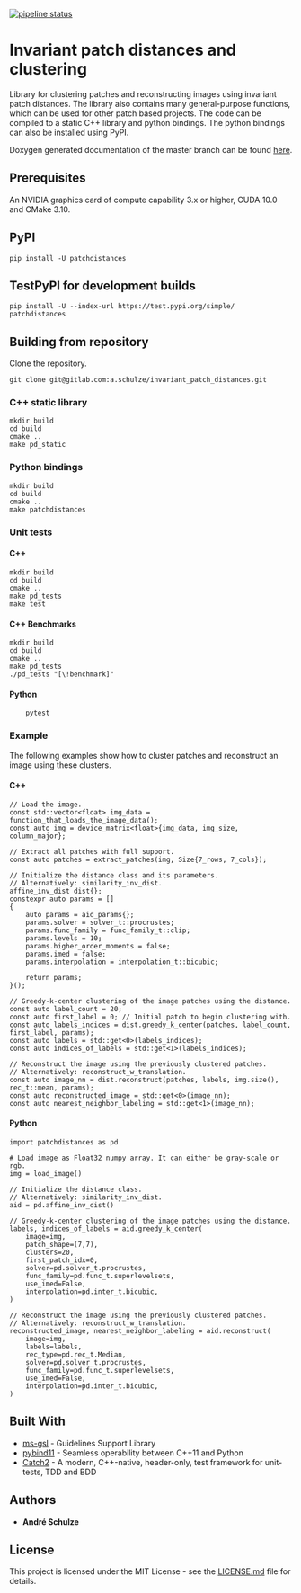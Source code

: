 [![pipeline status](https://gitlab.com/a.schulze/invariant_patch_distances/badges/master/pipeline.svg)](https://gitlab.com/a.schulze/invariant_patch_distances/-/commits/master)

# Invariant patch distances and clustering

Library for clustering patches and reconstructing images using invariant patch distances.
The library also contains many general-purpose functions, which can be used for other patch based projects.
The code can be compiled to a static C++ library and python bindings.
The python bindings can also be installed using PyPI.

Doxygen generated documentation of the master branch can be found [here](https://aschulze.gitlab.io/invariant_patch_distances).

## Prerequisites

An NVIDIA graphics card of compute capability 3.x or higher, CUDA 10.0 and CMake 3.10.

## PyPI

```
pip install -U patchdistances
```

## TestPyPI for development builds

```
pip install -U --index-url https://test.pypi.org/simple/ patchdistances
```

## Building from repository

Clone the repository.
```
git clone git@gitlab.com:a.schulze/invariant_patch_distances.git
```

### C++ static library

```
mkdir build
cd build
cmake ..
make pd_static
```

### Python bindings

```
mkdir build
cd build
cmake ..
make patchdistances
```

### Unit tests

#### C++

```
mkdir build
cd build
cmake ..
make pd_tests
make test
```

#### C++ Benchmarks

```
mkdir build
cd build
cmake ..
make pd_tests
./pd_tests "[\!benchmark]"
```

#### Python

```
	pytest
```

### Example

The following examples show how to cluster patches and reconstruct an image using these clusters.

#### C++

```
// Load the image.
const std::vector<float> img_data = function_that_loads_the_image_data();
const auto img = device_matrix<float>{img_data, img_size, column_major};

// Extract all patches with full support.
const auto patches = extract_patches(img, Size{7_rows, 7_cols});

// Initialize the distance class and its parameters.
// Alternatively: similarity_inv_dist.
affine_inv_dist dist{};
constexpr auto params = []
{
	auto params = aid_params{};
	params.solver = solver_t::procrustes;
	params.func_family = func_family_t::clip;
	params.levels = 10;
	params.higher_order_moments = false;
	params.imed = false;
	params.interpolation = interpolation_t::bicubic;

	return params;
}();

// Greedy-k-center clustering of the image patches using the distance.
const auto label_count = 20;
const auto first_label = 0; // Initial patch to begin clustering with.
const auto labels_indices = dist.greedy_k_center(patches, label_count, first_label, params);
const auto labels = std::get<0>(labels_indices);
const auto indices_of_labels = std::get<1>(labels_indices);

// Reconstruct the image using the previously clustered patches.
// Alternatively: reconstruct_w_translation.
const auto image_nn = dist.reconstruct(patches, labels, img.size(), rec_t::mean, params);
const auto reconstructed_image = std::get<0>(image_nn); 
const auto nearest_neighbor_labeling = std::get<1>(image_nn); 
```

#### Python

```
import patchdistances as pd

# Load image as Float32 numpy array. It can either be gray-scale or rgb.
img = load_image()

// Initialize the distance class.
// Alternatively: similarity_inv_dist.
aid = pd.affine_inv_dist()

// Greedy-k-center clustering of the image patches using the distance.
labels, indices_of_labels = aid.greedy_k_center(
    image=img,
    patch_shape=(7,7),
    clusters=20,
    first_patch_idx=0,
    solver=pd.solver_t.procrustes,
    func_family=pd.func_t.superlevelsets,
    use_imed=False,
    interpolation=pd.inter_t.bicubic,
)

// Reconstruct the image using the previously clustered patches.
// Alternatively: reconstruct_w_translation.
reconstructed_image, nearest_neighbor_labeling = aid.reconstruct(
    image=img,
    labels=labels,
    rec_type=pd.rec_t.Median,
    solver=pd.solver_t.procrustes,
    func_family=pd.func_t.superlevelsets,
    use_imed=False,
    interpolation=pd.inter_t.bicubic,
)
```

## Built With

* [ms-gsl](https://github.com/microsoft/GSL) - Guidelines Support Library
* [pybind11](https://github.com/pybind/pybind11) - Seamless operability between C++11 and Python
* [Catch2](https://github.com/catchorg/Catch2) - A modern, C++-native, header-only, test framework for unit-tests, TDD and BDD

## Authors

* **André Schulze**

## License

This project is licensed under the MIT License - see the [LICENSE.md](LICENSE.md) file for details.